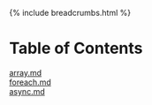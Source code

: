 {% include breadcrumbs.html %}

# Table of Contents
[array.md](array.md)  
[foreach.md](foreach.md)  
[async.md](async.md)  
